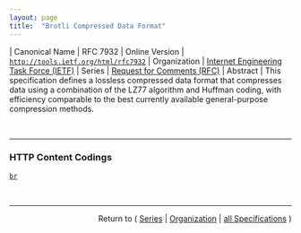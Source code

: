 ```yaml
---
layout: page
title:  "Brotli Compressed Data Format"
---
```


| Canonical Name | RFC 7932
| Online Version | [`http://tools.ietf.org/html/rfc7932`](http://tools.ietf.org/html/rfc7932)
| Organization | [Internet Engineering Task Force (IETF)](..  "List of specification series by this organization")
| Series | [Request for Comments (RFC)](.  "List of specifications in this series")
| Abstract | This specification defines a lossless compressed data format that compresses data using a combination of the LZ77 algorithm and Huffman coding, with efficiency comparable to the best currently available general-purpose compression methods.

<br/>
<hr/>

### HTTP Content Codings

[`br`](/concepts/http-content-coding/br "This specification defines a lossless compressed data format that compresses data using a combination of the LZ77 algorithm and Huffman coding, with efficiency comparable to the best currently available general-purpose compression methods.")



<br/>
<hr/>

<p style="text-align: right">Return to ( <a href="./">Series</a> | <a href="../">Organization</a> | <a href="../../">all Specifications</a> )</p>